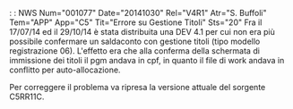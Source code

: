  :  : NWS Num="001077" Date="20141030" Rel="V4R1" Atr="S. Buffoli" Tem="APP" App="C5" Tit="Errore su Gestione Titoli" Sts="20"
Fra il 17/07/14 ed il 29/10/14 è stata distribuita una DEV 4.1 per cui non era più possibile confermare un saldaconto con gestione titoli (tipo modello registrazione 06). L'effetto era che alla conferma della schermata di immissione dei titoli il pgm andava in cpf, in quanto il file di work andava in conflitto per auto-allocazione.

Per correggere il problema va ripresa la versione attuale del sorgente C5RR11C.
